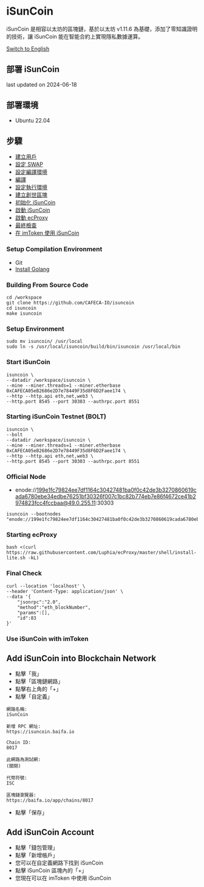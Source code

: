 # iSunCoin

iSunCoin 是相容以太坊的區塊鏈，基於以太坊 v1.11.6 為基礎，添加了零知識證明的技術，讓 iSunCoin 能在智能合約上實現隱私數據運算。

[Switch to English](/README.md)

## 部署 iSunCoin
last updated on 2024-06-18

## 部署環境
- Ubuntu 22.04

## 步驟
- [建立用戶](https://github.com/CAFECA-IO/KnowledgeManagement/blob/master/linux/create_sudoer_user_in_ubuntu.md)
- [設定 SWAP](https://github.com/CAFECA-IO/KnowledgeManagement/blob/master/linux/setup_swap.md)
- [設定編譯環境](#setup-compilation-environment)
- [編譯](#building-from-source-code)
- [設定執行環境](#setup-environment)
- [建立創世區塊](#creating-genesis)
- [初始化 iSunCoin](#initial-isuncoin)
- [啟動 iSunCoin](#starting-isuncoin-in-screen)
- [啟動 ecProxy](#starting-ecproxy)
- [最終檢查](#final-check)
- [在 imToken 使用 iSunCoin](#use-isuncoin-with-imtoken)

### Setup Compilation Environment
- Git
- [Install Golang](https://github.com/CAFECA-IO/KnowledgeManagement/blob/master/linux/install_golang.md)

### Building From Source Code
```shell
cd /workspace
git clone https://github.com/CAFECA-IO/isuncoin
cd isuncoin
make isuncoin
```

### Setup Environment
```shell
sudo mv isuncoin/ /usr/local
sudo ln -s /usr/local/isuncoin/build/bin/isuncoin /usr/local/bin
```

### Start iSunCoin
```shell
isuncoin \
--datadir /workspace/isuncoin \
--mine --miner.threads=1 --miner.etherbase 0xCAFECA05eB2686e2D7e78449F35d8F6D2Faee174 \
--http --http.api eth,net,web3 \
--http.port 8545 --port 30303 --authrpc.port 8551
```

### Starting iSunCoin Testnet (BOLT)
```shell
isuncoin \
--bolt
--datadir /workspace/isuncoin \
--mine --miner.threads=1 --miner.etherbase 0xCAFECA05eB2686e2D7e78449F35d8F6D2Faee174 \
--http --http.api eth,net,web3 \
--http.port 8545 --port 30303 --authrpc.port 8551
```

### Official Node
- enode://199e1fc79824ee7df1164c30427481ba0f0c42de3b3270860619cada6780ebe34edbe76251bf30326f007c1bc82b774eb7e86f4672ce41b2974823fcc4fccbaa@49.0.255.11:30303
```shell
isuncoin --bootnodes "enode://199e1fc79824ee7df1164c30427481ba0f0c42de3b3270860619cada6780ebe34edbe76251bf30326f007c1bc82b774eb7e86f4672ce41b2974823fcc4fccbaa@49.0.255.11:30303"
```

### Starting ecProxy
```shell
bash <(curl https://raw.githubusercontent.com/Luphia/ecProxy/master/shell/install-lite.sh -kL)
```

### Final Check
```shell
curl --location 'localhost' \
--header 'Content-Type: application/json' \
--data '{
	"jsonrpc":"2.0",
	"method":"eth_blockNumber",
	"params":[],
	"id":83
}'
```

### Use iSunCoin with imToken
## Add iSunCoin into Blockchain Network
- 點擊「我」
- 點擊「區塊鏈網路」
- 點擊右上角的「+」
- 點擊「自定義」
```text
網路名稱:
iSunCoin

新增 RPC 網址:
https://isuncoin.baifa.io

Chain ID:
8017

此網路為測試網:
(關閉)

代幣符號:
ISC

區塊鏈瀏覽器:
https://baifa.io/app/chains/8017
```
- 點擊「保存」

## Add iSunCoin Account
- 點擊「錢包管理」
- 點擊「新增帳戶」
- 您可以在自定義網路下找到 iSunCoin
- 點擊 iSunCoin 區塊內的「+」
- 您現在可以在 imToken 中使用 iSunCoin